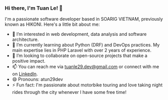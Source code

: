 ### Hi there, I'm Tuan Le! 👋

I'm a passionate software developer based in SOARIG VIETNAM, previously known as HIKONI. Here's a little bit about me:

- 👀 I’m interested in web development, data analysis and software architecture.
- 🌱 I’m currently learning about Python (DRF) and DevOps practices. My main expertise lies in PHP Laravel with over 2 years of experience.
- 💞️ I’m looking to collaborate on open-source projects that make a positive impact.
- 📫 You can reach me via tuanle29.dev@gmail.com or connect with me on [LinkedIn](https://www.linkedin.com/in/atun29dev/).
- 😄 Pronouns: atun29dev
- ⚡ Fun fact: I'm passionate about motorbike touring and love taking night rides through the city whenever I have some free time!

